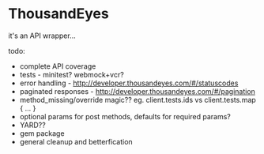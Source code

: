 # ThousandEyes

it's an API wrapper...

todo:
* complete API coverage
* tests - minitest? webmock+vcr?
* error handling - http://developer.thousandeyes.com/#/statuscodes
* paginated responses - http://developer.thousandeyes.com/#/pagination
* method_missing/override magic?? eg. client.tests.ids vs client.tests.map { ... }
* optional params for post methods, defaults for required params?
* YARD??
* gem package
* general cleanup and betterfication
